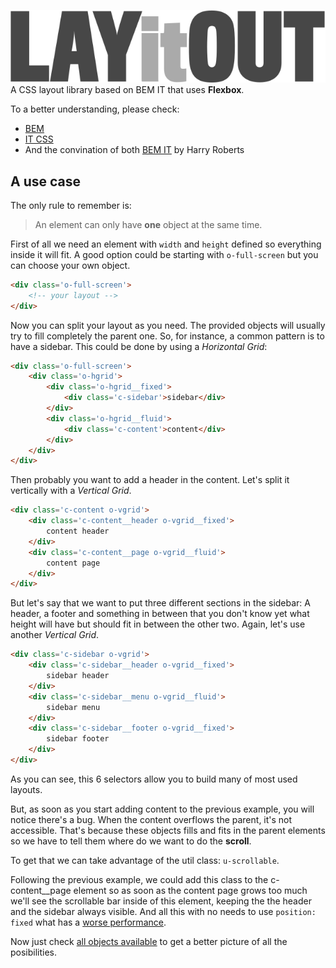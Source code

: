 ![](logo.svg)
A CSS layout library based on BEM IT that uses **Flexbox**.

To a better understanding, please check:

- [BEM](https://css-tricks.com/bem-101/)
- [IT CSS](http://csswizardry.net/talks/2014/11/itcss-dafed.pdf)
- And the convination of both [BEM IT](http://csswizardry.com/2015/08/bemit-taking-the-bem-naming-convention-a-step-further/) by Harry Roberts

## A use case

The only rule to remember is:

>An element can only have **one** object at the same time.

First of all we need an element with `width` and `height` defined so everything inside it will fit. A good option could be starting with `o-full-screen` but you can choose your own object.

```html
<div class='o-full-screen'>
	<!-- your layout -->
</div>
```

Now you can split your layout as you need. The provided objects will usually try to fill completely the parent one. So, for instance, a common pattern is to have a sidebar. This could be done by using a *Horizontal Grid*:

```html
<div class='o-full-screen'>
	<div class='o-hgrid'>
		<div class='o-hgrid__fixed'>
			<div class='c-sidebar'>sidebar</div>
		</div>
		<div class='o-hgrid__fluid'>
			<div class='c-content'>content</div>
		</div>
	</div>
</div>
```

Then probably you want to add a header in the content. Let's split it vertically with a *Vertical Grid*.

```html
<div class='c-content o-vgrid'>
	<div class='c-content__header o-vgrid__fixed'>
		content header
	</div>
	<div class='c-content__page o-vgrid__fluid'>
		content page
	</div>
</div>
```
But let's say that we want to put three different sections in the sidebar: A header, a footer and something in between that you don't know yet what height will have but should fit in between the other two. Again, let's use another *Vertical Grid*.

```html
<div class='c-sidebar o-vgrid'>
	<div class='c-sidebar__header o-vgrid__fixed'>
		sidebar header
	</div>
	<div class='c-sidebar__menu o-vgrid__fluid'>
		sidebar menu
	</div>
	<div class='c-sidebar__footer o-vgrid__fixed'>
		sidebar footer
	</div>
</div>
```

As you can see, this 6 selectors allow you to build many of most used layouts.

But, as soon as you start adding content to the previous example, you will notice there's a bug. When the content overflows the parent, it's not accessible. That's because these objects fills and fits in the parent elements so we have to tell them where do we want to do the **scroll**.

To get that we can take advantage of the util class: `u-scrollable`.

Following the previous example, we could add this class to the c-content__page element so as soon as the content page grows too much we'll see the scrollable bar inside of this element, keeping the the header and the sidebar always visible. And all this with no needs to use `position: fixed` what has a [worse performance](http://fourkitchens.com/blog/article/fix-scrolling-performance-css-will-change-property).

Now just check [all objects available](objects.md) to get a better picture of all the posibilities.
